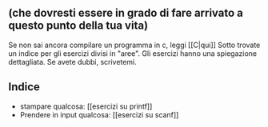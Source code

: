 ## (che dovresti essere in grado di fare arrivato a questo punto della tua vita)

Se non sai ancora compilare un programma in c, leggi [[C|qui]]
Sotto trovate un indice per gli esercizi divisi in "aree". Gli esercizi hanno una spiegazione dettagliata. Se avete dubbi, scrivetemi.
## Indice

- stampare qualcosa: [[esercizi su printf]]
- Prendere in input qualcosa: [[esercizi su scanf]] 